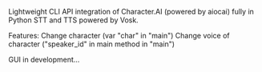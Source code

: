 Lightweight CLI API integration of Character.AI (powered by aiocai) fully in Python
STT and TTS powered by Vosk.

Features:
Change character (var "char" in "main")
Change voice of character ("speaker_id" in main method in "main")

GUI in development...
